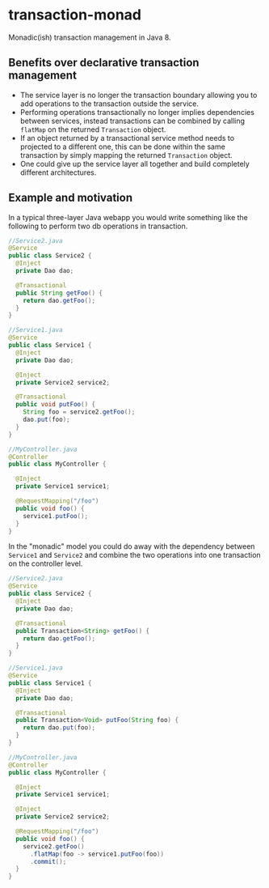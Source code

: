 # transaction-monad

Monadic(ish) transaction management in Java 8.

## Benefits over declarative transaction management
* The service layer is no longer the transaction boundary allowing you to add operations to the transaction outside the service.
* Performing operations transactionally no longer implies dependencies between services, instead transactions can be combined by calling `flatMap` on the returned `Transaction` object.
* If an object returned by a transactional service method needs to projected to a different one, this can be done within the same transaction by simply mapping the returned `Transaction` object.
* One could give up the service layer all together and build completely different architectures.

## Example and motivation
In a typical three-layer Java webapp you would write something like the following to perform two db operations in transaction.

```java
//Service2.java
@Service
public class Service2 {
  @Inject
  private Dao dao;

  @Transactional
  public String getFoo() {
    return dao.getFoo();
  }
}

//Service1.java
@Service
public class Service1 {
  @Inject
  private Dao dao;

  @Inject
  private Service2 service2;

  @Transactional
  public void putFoo() {
    String foo = service2.getFoo();
    dao.put(foo);
  }
}

//MyController.java
@Controller
public class MyController {

  @Inject
  private Service1 service1;

  @RequestMapping("/foo")
  public void foo() {
    service1.putFoo();
  }
}
```

In the "monadic" model you could do away with the dependency between `Service1` and `Service2` and combine the two operations into one transaction on the controller level.

```java
//Service2.java
@Service
public class Service2 {
  @Inject
  private Dao dao;

  @Transactional
  public Transaction<String> getFoo() {
    return dao.getFoo();
  }
}

//Service1.java
@Service
public class Service1 {
  @Inject
  private Dao dao;

  @Transactional
  public Transaction<Void> putFoo(String foo) {
    return dao.put(foo);
  }
}

//MyController.java
@Controller
public class MyController {

  @Inject
  private Service1 service1;

  @Inject
  private Service2 service2;

  @RequestMapping("/foo")
  public void foo() {
    service2.getFoo()
      .flatMap(foo -> service1.putFoo(foo))
      .commit();
  }
}
```
